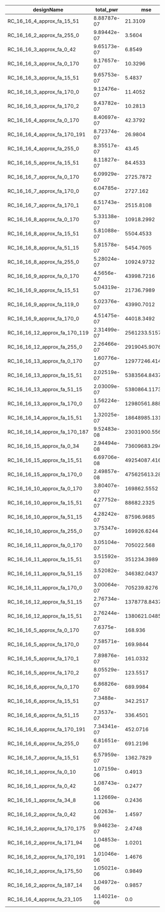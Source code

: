 | designName                    | total_pwr   | mse            |
| ----------------------------- | ----------- | -------------- |
| RC_16_16_4_approx_fa_15_51    | 8.88787e-07 | 21.3109        |
| RC_16_16_2_approx_fa_255_0    | 9.89442e-07 | 3.5604         |
| RC_16_16_3_approx_fa_0_42     | 9.65173e-07 | 6.8549         |
| RC_16_16_3_approx_fa_0_170    | 9.17657e-07 | 10.3296        |
| RC_16_16_3_approx_fa_15_51    | 9.65753e-07 | 5.4837         |
| RC_16_16_3_approx_fa_170_0    | 9.12476e-07 | 11.4052        |
| RC_16_16_3_approx_fa_170_2    | 9.43782e-07 | 10.2813        |
| RC_16_16_4_approx_fa_0_170    | 8.40697e-07 | 42.3792        |
| RC_16_16_4_approx_fa_170_191  | 8.72374e-07 | 26.9804        |
| RC_16_16_4_approx_fa_255_0    | 8.35517e-07 | 43.45          |
| RC_16_16_5_approx_fa_15_51    | 8.11827e-07 | 84.4533        |
| RC_16_16_7_approx_fa_0_170    | 6.09929e-07 | 2725.7872      |
| RC_16_16_7_approx_fa_170_0    | 6.04785e-07 | 2727.162       |
| RC_16_16_7_approx_fa_170_1    | 6.51743e-07 | 2515.8108      |
| RC_16_16_8_approx_fa_0_170    | 5.33138e-07 | 10918.2992     |
| RC_16_16_8_approx_fa_15_51    | 5.81088e-07 | 5504.4533      |
| RC_16_16_8_approx_fa_51_15    | 5.81578e-07 | 5454.7605      |
| RC_16_16_8_approx_fa_255_0    | 5.28024e-07 | 10924.9732     |
| RC_16_16_9_approx_fa_0_170    | 4.5656e-07  | 43998.7216     |
| RC_16_16_9_approx_fa_15_51    | 5.04319e-07 | 21736.7989     |
| RC_16_16_9_approx_fa_119_0    | 5.02376e-07 | 43990.7012     |
| RC_16_16_9_approx_fa_170_0    | 4.51475e-07 | 44018.3492     |
| RC_16_16_12_approx_fa_170_119 | 2.31499e-07 | 2561233.5157   |
| RC_16_16_12_approx_fa_255_0   | 2.26466e-07 | 2919045.9076   |
| RC_16_16_13_approx_fa_0_170   | 1.60776e-07 | 12977246.4144  |
| RC_16_16_13_approx_fa_15_51   | 2.02519e-07 | 5383564.8437   |
| RC_16_16_13_approx_fa_51_15   | 2.03009e-07 | 5380864.1173   |
| RC_16_16_13_approx_fa_170_0   | 1.56224e-07 | 12980561.8884  |
| RC_16_16_14_approx_fa_15_51   | 1.32025e-07 | 18648985.1317  |
| RC_16_16_14_approx_fa_170_187 | 9.52483e-08 | 23031900.5568  |
| RC_16_16_15_approx_fa_0_34    | 2.94494e-08 | 73609683.2949  |
| RC_16_16_15_approx_fa_15_51   | 6.69706e-08 | 49254087.4165  |
| RC_16_16_15_approx_fa_170_0   | 2.49857e-08 | 475625613.2804 |
| RC_16_16_10_approx_fa_0_170   | 3.80407e-07 | 169862.5552    |
| RC_16_16_10_approx_fa_15_51   | 4.27752e-07 | 88682.2325     |
| RC_16_16_10_approx_fa_51_15   | 4.28242e-07 | 87596.9685     |
| RC_16_16_10_approx_fa_255_0   | 3.75347e-07 | 169926.6244    |
| RC_16_16_11_approx_fa_0_170   | 3.05104e-07 | 705022.568     |
| RC_16_16_11_approx_fa_15_51   | 3.51592e-07 | 351234.3989    |
| RC_16_16_11_approx_fa_51_15   | 3.52082e-07 | 346382.0437    |
| RC_16_16_11_approx_fa_170_0   | 3.00064e-07 | 705239.8276    |
| RC_16_16_12_approx_fa_51_15   | 2.76734e-07 | 1378778.8437   |
| RC_16_16_12_approx_fa_15_51   | 2.76244e-07 | 1380621.0485   |
| RC_16_16_5_approx_fa_0_170    | 7.6375e-07  | 168.936        |
| RC_16_16_5_approx_fa_170_0    | 7.58571e-07 | 169.9844       |
| RC_16_16_5_approx_fa_170_1    | 7.89876e-07 | 161.0332       |
| RC_16_16_5_approx_fa_170_2    | 8.05529e-07 | 123.5517       |
| RC_16_16_6_approx_fa_0_170    | 6.86826e-07 | 689.9984       |
| RC_16_16_6_approx_fa_15_51    | 7.3488e-07  | 342.2517       |
| RC_16_16_6_approx_fa_51_15    | 7.3537e-07  | 336.4501       |
| RC_16_16_6_approx_fa_170_191  | 7.34341e-07 | 452.0716       |
| RC_16_16_6_approx_fa_255_0    | 6.81651e-07 | 691.2196       |
| RC_16_16_7_approx_fa_15_51    | 6.57959e-07 | 1362.7829      |
| RC_16_16_1_approx_fa_0_10     | 1.07159e-06 | 0.4913         |
| RC_16_16_1_approx_fa_0_42     | 1.08743e-06 | 0.2477         |
| RC_16_16_1_approx_fa_34_8     | 1.12669e-06 | 0.2436         |
| RC_16_16_2_approx_fa_0_42     | 1.0263e-06  | 1.4597         |
| RC_16_16_2_approx_fa_170_175  | 9.94623e-07 | 2.4748         |
| RC_16_16_2_approx_fa_171_94   | 1.04853e-06 | 1.0201         |
| RC_16_16_2_approx_fa_170_191  | 1.01046e-06 | 1.4676         |
| RC_16_16_2_approx_fa_175_50   | 1.05021e-06 | 0.9849         |
| RC_16_16_2_approx_fa_187_14   | 1.04972e-06 | 0.9857         |
| RC_16_16_4_approx_fa_23_105   | 1.14021e-06 | 0.0            |
